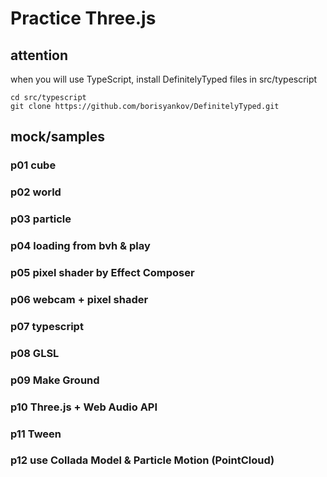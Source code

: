 # Practice Three.js

## attention 
when you will use TypeScript, install DefinitelyTyped files in src/typescript

```
cd src/typescript
git clone https://github.com/borisyankov/DefinitelyTyped.git
```

## mock/samples
### p01 cube

### p02 world

### p03 particle

### p04 loading from bvh & play

### p05 pixel shader by Effect Composer
    
### p06 webcam + pixel shader

### p07 typescript

### p08 GLSL

### p09 Make Ground

### p10 Three.js + Web Audio API

### p11 Tween 

### p12 use Collada Model & Particle Motion (PointCloud) 